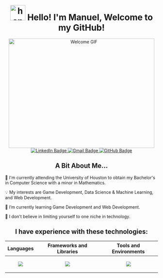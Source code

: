 <h1 align="center">
  <img
    width="50px"
    alt="hand"
    src="https://media.giphy.com/media/hvRJCLFzcasrR4ia7z/giphy.gif"
  />
  Hello! I'm Manuel, Welcome to my GitHub!
</h1>

<div align="center">
  <img src="https://media.giphy.com/media/qgQUggAC3Pfv687qPC/giphy.gif" width="480" height="360" alt="Welcome GIF" style="display: block; margin: auto;">
</div>

<div id="badges" align="center">
   <a href="https://www.linkedin.com/in/manuel-villegasorellana/" target="_blank">
    <img src="https://img.shields.io/badge/LinkedIn-blue?style=for-the-badge&logo=linkedin&logoColor=white" alt="LinkedIn Badge"/>
  </a>
  <a href="mailto:manuelv0703@gmail.com">
    <img src="https://img.shields.io/badge/Gmail-red?logo=gmail&logoColor=white&style=for-the-badge" alt="Gmail Badge"/>
  </a>
  <a href="https://github.com/your-github-username" target="_blank">
    <img src="https://img.shields.io/badge/GitHub-black?style=for-the-badge&logo=github&logoColor=white" alt="GitHub Badge"/>
  </a>
</div>

<h2 align="center">A Bit About Me...</h2>
<p> 🩻 I'm currently attending the University of Houston to obtain my Bachelor's in Computer Science with a minor in Mathematics. </p>
<p> 💡 My interests are Game Development, Data Science & Machine Learning, and Web Development. </p>
<p> 🌱 I’m currently learning Game Development and Web Development. </p>
<p> 🤔 I don't believe in limiting yourself to one niche in technology. </p>

<h2 align="center">I have experience with these technologies:</h2>

<div align="center">

| Languages | Frameworks and Libraries | Tools and Environments |
|-----------|--------------------------|------------------------|
| <p align="center"><a href="https://skillicons.dev"><img src="https://skillicons.dev/icons?i=c,cpp,cs,html,css,mysql,r,python,js,ts,matlab&perline=4" /></a></p> | <p align="center"><a href="https://skillicons.dev"><img src="https://skillicons.dev/icons?i=dotnet,flask,react,next,tailwindcss" /></a></p> | <p align="center"><a href="https://skillicons.dev"><img src="https://skillicons.dev/icons?i=vscode,visualstudio,unity,unreal,git,github,linux,bash,azure" /></a></p> |

</div>
<h2></h2>
